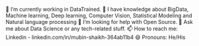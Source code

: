 🔭 I’m currently working in DataTrained.
🌱 I have knowledge about BigData, Machine learning, Deep learning, Computer Vision, Statistical Modeling and Natural language processing
🤔 I’m looking for help with Open Source.
💬 Ask me about Data Science or any tech-related stuff.
📫 How to reach me:  Linkedin - linkedin.com/in/mubin-shaikh-364ab11b4
😄 Pronouns: He/His
<!---
Mubin170799/Mubin170799 is a ✨ special ✨ repository because its `README.md` (this file) appears on your GitHub profile.
You can click the Preview link to take a look at your changes.
--->
